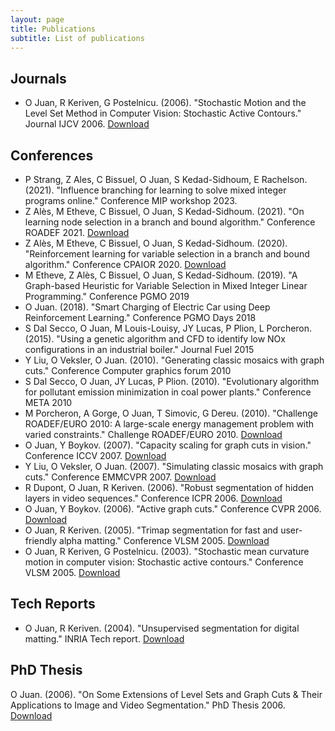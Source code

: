```yaml
---
layout: page
title: Publications
subtitle: List of publications
---
```


Journals
--------
- O Juan, R Keriven, G Postelnicu. (2006). "Stochastic Motion and the Level Set Method in Computer Vision: Stochastic Active Contours." Journal IJCV 2006. [Download](https://imagine.enpc.fr/publications/papers/06ijcv.pdf)

Conferences
-----------
- P Strang, Z Ales, C Bissuel, O Juan, S Kedad-Sidhoum, E Rachelson. (2021). "Influence branching for learning to solve mixed integer programs online." Conference MIP workshop 2023.
- Z Alès, M Etheve, C Bissuel, O Juan, S Kedad-Sidhoum. (2021). "On learning node selection in a branch and bound algorithm." Conference ROADEF 2021. [Download](https://hal.science/hal-03940726/document)
- Z Alès, M Etheve, C Bissuel, O Juan, S Kedad-Sidhoum. (2020). "Reinforcement learning for variable selection in a branch and bound algorithm." Conference CPAIOR 2020. [Download](https://arxiv.org/pdf/2005.10026)
- M Etheve, Z Alès, C Bissuel, O Juan, S Kedad-Sidhoum. (2019). "A Graph-based Heuristic for Variable Selection in Mixed Integer Linear Programming." Conference PGMO 2019
- O Juan. (2018). "Smart Charging of Electric Car using Deep Reinforcement Learning." Conference PGMO Days 2018
- S Dal Secco, O Juan, M Louis-Louisy, JY Lucas, P Plion, L Porcheron. (2015). "Using a genetic algorithm and CFD to identify low NOx configurations in an industrial boiler." Journal Fuel 2015
- Y Liu, O Veksler, O Juan. (2010). "Generating classic mosaics with graph cuts." Conference Computer graphics forum 2010
- S Dal Secco, O Juan, JY Lucas, P Plion. (2010). "Evolutionary algorithm for pollutant emission minimization in coal power plants." Conference META 2010
- M Porcheron, A Gorge, O Juan, T Simovic, G Dereu. (2010). "Challenge ROADEF/EURO 2010: A large-scale energy management problem with varied constraints." Challenge ROADEF/EURO 2010. [Download](https://challenge.roadef.org/2010/files/sujetEDFv22.pdf)
- O Juan, Y Boykov. (2007). "Capacity scaling for graph cuts in vision." Conference ICCV 2007. [Download](https://csd.uwo.ca/~yboykov/Papers/iccv07_cap_scaling.pdf)
- Y Liu, O Veksler, O Juan. (2007). "Simulating classic mosaics with graph cuts." Conference EMMCVPR 2007. [Download](https://cs.uwaterloo.ca/~oveksler/Papers/emmcvpr125.pdf)
- R Dupont, O Juan, R Keriven. (2006). "Robust segmentation of hidden layers in video sequences." Conference ICPR 2006. [Download](http://certis.enpc.fr/publications/papers/06certis21.pdf)
- O Juan, Y Boykov. (2006). "Active graph cuts." Conference CVPR 2006. [Download](https://cs.uwaterloo.ca/~yboykov/Papers/activecuts06.pdf)
- O Juan, R Keriven. (2005). "Trimap segmentation for fast and user-friendly alpha matting." Conference VLSM 2005. [Download](http://certis.enpc.fr/publications/papers/05vlsm_c.pdf)
- O Juan, R Keriven, G Postelnicu. (2003). "Stochastic mean curvature motion in computer vision: Stochastic active contours." Conference VLSM 2005. [Download](http://imagine.enpc.fr/publications/papers/03vlsma.pdf)

Tech Reports
------------
- O Juan, R Keriven. (2004). "Unsupervised segmentation for digital matting." INRIA Tech report. [Download](https://imagine.enpc.fr/publications/papers/05certis04.pdf)

PhD Thesis
----------
O Juan. (2006). "On Some Extensions of Level Sets and Graph Cuts & Their Applications to Image and Video Segmentation." PhD Thesis 2006. [Download](https://pastel.archives-ouvertes.fr/pastel-00001855/document)